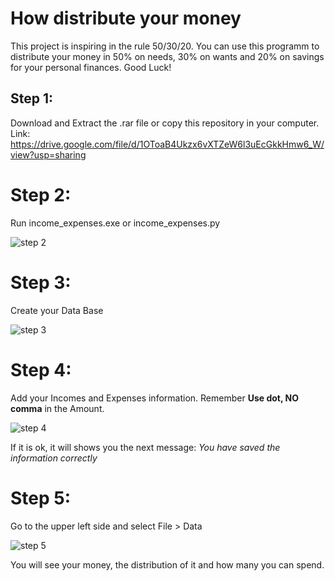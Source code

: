 # How distribute your money
This project is inspiring in the rule 50/30/20. You can use this programm to distribute your money in 50% on needs, 30% on wants and 20% on savings for your personal finances. Good Luck!

## Step 1:
Download and Extract the .rar file or copy this repository in your computer.
Link: https://drive.google.com/file/d/1OToaB4Ukzx6vXTZeW6l3uEcGkkHmw6_W/view?usp=sharing

# Step 2:
Run income_expenses.exe or income_expenses.py

![step 2](https://user-images.githubusercontent.com/71573671/104791902-563e3780-576a-11eb-876e-efd98dc912a2.PNG)

# Step 3:
Create your Data Base

![step 3](https://user-images.githubusercontent.com/71573671/104791972-b3d28400-576a-11eb-97f4-8f4a9923bbe7.PNG)

# Step 4:
Add your Incomes and Expenses information.
Remember **Use dot, NO comma** in the Amount.

![step 4](https://user-images.githubusercontent.com/71573671/104792127-5c80e380-576b-11eb-8033-122551407c0c.PNG)

If it is ok, it will shows you the next message: *You have saved the information correctly*

# Step 5:
Go to the upper left side and select File > Data

![step 5](https://user-images.githubusercontent.com/71573671/104792251-c39e9800-576b-11eb-9a66-ff78c8e50c01.PNG)

You will see your money, the distribution of it and how many you can spend.